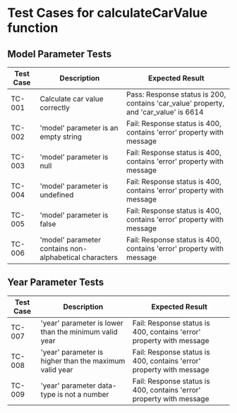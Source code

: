 # Test Cases for calculateCarValue function

## Model Parameter Tests

| Test Case | Description                                            | Expected Result                                               |
| --------- | ------------------------------------------------------ | ---------------------------------------------------------- |
| TC-001    | Calculate car value correctly                          | Pass: Response status is 200, contains 'car_value' property, and 'car_value' is 6614 |
| TC-002    | 'model' parameter is an empty string                   | Fail: Response status is 400, contains 'error' property with message                 |
| TC-003    | 'model' parameter is null                              | Fail: Response status is 400, contains 'error' property with message                 |
| TC-004    | 'model' parameter is undefined                         | Fail: Response status is 400, contains 'error' property with message                 |
| TC-005    | 'model' parameter is false                             | Fail: Response status is 400, contains 'error' property with message                 |
| TC-006    | 'model' parameter contains non-alphabetical characters | Fail: Response status is 400, contains 'error' property with message                 |

## Year Parameter Tests

| Test Case | Description                                            | Expected Result                                                      |
| --------- | ------------------------------------------------------ | -------------------------------------------------------------------- |
| TC-007    | 'year' parameter is lower than the minimum valid year  | Fail: Response status is 400, contains 'error' property with message |
| TC-008    | 'year' parameter is higher than the maximum valid year | Fail: Response status is 400, contains 'error' property with message |
| TC-009    | 'year' parameter data-type is not a number             | Fail: Response status is 400, contains 'error' property with message |
